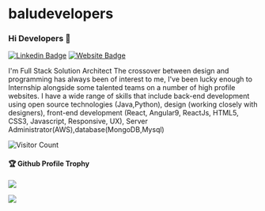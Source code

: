 # baludevelopers
### Hi Developers 👋

[![Linkedin Badge](https://img.shields.io/badge/-Balu-blue?style=flat-square&logo=Linkedin&logoColor=white&link=https://www.linkedin.com/feed/)](https://www.linkedin.com/feed/)
[![Website Badge](https://img.shields.io/badge/StackOverflow-Balu-yellow)](https://stackoverflow.com/)

I'm
Full Stack Solution Architect
The crossover between design and programming has always been of interest to me, I've been lucky enough to Internship alongside some talented teams on a number of high profile websites. I have a wide range of skills that include back-end development using open source technologies (Java,Python), design (working closely with designers), front-end development (React, Angular9, ReactJs, HTML5, CSS3, Javascript, Responsive, UX), Server Administrator(AWS),database(MongoDB,Mysql)

![Visitor Count](https://profile-counter.glitch.me/baludevelopers/count.svg)

<div>
  <h4>🏆 Github Profile Trophy</h4>
  <a href="https://github.com/ryo-ma/github-profile-trophy">
    <img src="https://github-profile-trophy.vercel.app/?username=baludevelopers&column=7"/>
  </a>
</div>

![](https://activity-graph.herokuapp.com/graph?username=baludevelopers&theme=react-dark&area=true)
<!--
**baludevelopers/baludevelopers** is a ✨ _special_ ✨ repository because its `README.md` (this file) appears on your GitHub profile.

Here are some ideas to get you started:

- 🔭 I’m currently working on HCL TECHNOLOGY...
- 🌱 I’m currently learning ...
- 👯 I’m looking to collaborate on ...
- 🤔 I’m looking for help with ...
- 💬 Ask me about ...
- 📫 How to reach me: ...
- 😄 Pronouns: ...
- ⚡ Fun fact: .....

-->
